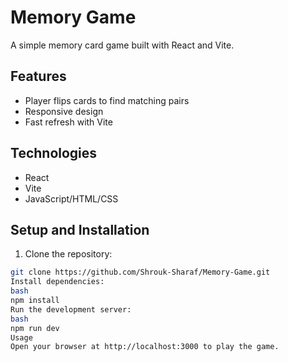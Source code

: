 # Memory Game

A simple memory card game built with React and Vite.

## Features

- Player flips cards to find matching pairs
- Responsive design
- Fast refresh with Vite

## Technologies

- React
- Vite
- JavaScript/HTML/CSS

## Setup and Installation

1. Clone the repository:
```bash
git clone https://github.com/Shrouk-Sharaf/Memory-Game.git
Install dependencies:
bash
npm install
Run the development server:
bash
npm run dev
Usage
Open your browser at http://localhost:3000 to play the game.

